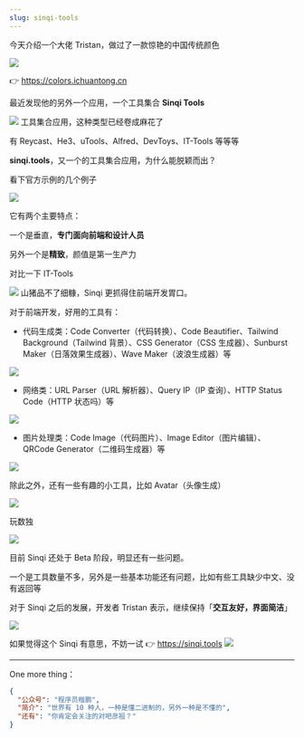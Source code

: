 ```yaml
---
slug: sinqi-tools
---
```


今天介绍一个大佬 Tristan，做过了一款惊艳的中国传统颜色

![](http://img.wukaipeng.com/2024/03/19-075240-mG6yo0-663647421c4346c8b623ca49187bd659.gif)




👉 https://colors.ichuantong.cn

最近发现他的另外一个应用，一个工具集合 **Sinqi Tools**

![](http://img.wukaipeng.com/2024/03/19-075240-1KBIHH-f4b2cd7bfc944b74bf1d239ba99a58c0.png)
工具集合应用，这种类型已经卷成麻花了

有 Reycast、He3、uTools、Alfred、DevToys、IT-Tools 等等等

**sinqi.tools**，又一个的工具集合应用，为什么能脱颖而出？

看下官方示例的几个例子

![](http://img.wukaipeng.com/2024/03/19-075240-sWMQtO-585f289bc36f43ec8a9bae6e1b076a25.png)

它有两个主要特点：

一个是垂直，**专门面向前端和设计人员**

另外一个是**精致**，颜值是第一生产力

对比一下 IT-Tools

![](http://img.wukaipeng.com/2024/03/19-075240-RMDC06-9c4b48976d1a4f539a5cd9eae3a6db57.png)
山猪品不了细糠，Sinqi 更抓得住前端开发胃口。

对于前端开发，好用的工具有：
- 代码生成类：Code Converter（代码转换）、Code Beautifier、Tailwind Background（Tailwind 背景）、CSS Generator（CSS 生成器）、Sunburst Maker（日落效果生成器）、Wave Maker（波浪生成器）等

![](http://img.wukaipeng.com/2024/03/19-075240-neEEWO-bc82d77ae7b046169d24b4480dec0577.png)


- 网络类：URL Parser（URL 解析器）、Query IP（IP 查询）、HTTP Status Code（HTTP 状态吗）等

![](http://img.wukaipeng.com/2024/03/19-075240-YMqUlm-b352dea531024a989212a2b960d3871c.png)


- 图片处理类：Code Image（代码图片）、Image Editor（图片编辑）、QRCode Generator（二维码生成器）等

![](http://img.wukaipeng.com/2024/03/19-075240-0rzPCG-d32f942c849e450087aa5416162121e5.png)

除此之外，还有一些有趣的小工具，比如 Avatar（头像生成）

![](http://img.wukaipeng.com/2024/03/19-075240-WBM9nU-75474bd562ee425d83fcf9699842ecb6.png)

玩数独

![](http://img.wukaipeng.com/2024/03/19-075240-rq7qLM-119af09bc2da48c3a327a6cd55dc3f31.png)

目前 Sinqi 还处于 Beta 阶段，明显还有一些问题。

一个是工具数量不多，另外是一些基本功能还有问题，比如有些工具缺少中文、没有返回等

对于 Sinqi 之后的发展，开发者 Tristan 表示，继续保持「**交互友好，界面简洁**」

![](http://img.wukaipeng.com/2024/03/19-075240-2lFRfu-19a29ada97ea4f50a6375b4a5276b8a9.png)

如果觉得这个 Sinqi 有意思，不妨一试 👉 
https://sinqi.tools
![](http://img.wukaipeng.com/2024/03/19-075240-6NEJSM-cb92d4358b7a413a8934b0053aeb30e7.png)




---

One more thing：

```json
{
  "公众号": "程序员楷鹏",
  "简介": "世界有 10 种人，一种是懂二进制的，另外一种是不懂的",
  "还有": "你肯定会关注的对吧彦祖？"
}
```